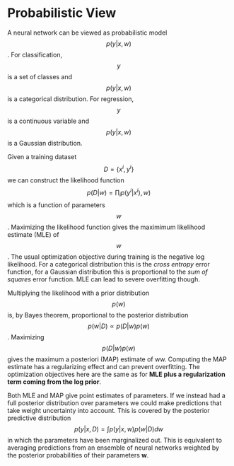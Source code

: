 # Probabilistic View

A neural network can be viewed as probabilistic model $$p(y|x,w)$$ . For classification, $$y$$ is a set of classes and $$ p(y|x,w)$$ is a categorical distribution. For regression, $$y$$ is a continuous variable and $$p(y|x,w)$$ is a Gaussian distribution.

Given a training dataset $$D=\{x^i,y^i\}$$ we can construct the likelihood function $$p(D|w)=∏_ip(y^i|x^i),w)$$ which is a function of parameters $$w$$ . Maximizing the likelihood function gives the maximimum likelihood estimate \(MLE\) of $$w$$. The usual optimization objective during training is the negative log likelihood. For a categorical distribution this is the _cross entropy_ error function, for a Gaussian distribution this is proportional to the _sum of squares_ error function. MLE can lead to severe overfitting though.

Multiplying the likelihood with a prior distribution $$p(w)$$ is, by Bayes theorem, proportional to the posterior distribution $$p(w|D)∝p(D|w)p(w)$$ . Maximizing $$p(D|w)p(w)$$ gives the maximum a posteriori \(MAP\) estimate of ww. Computing the MAP estimate has a regularizing effect and can prevent overfitting. The optimization objectives here are the same as for **MLE plus a regularization term coming from the log prior**.

Both MLE and MAP give point estimates of parameters. If we instead had a full posterior distribution over parameters we could make predictions that take weight uncertainty into account. This is covered by the posterior predictive distribution $$p(y|x,D)=∫p(y|x,w)p(w|D)dw$$ in which the parameters have been marginalized out. This is equivalent to averaging predictions from an ensemble of neural networks weighted by the posterior probabilities of their parameters **w**.

